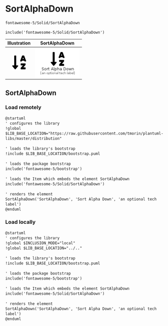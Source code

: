 # SortAlphaDown


```text
fontawesome-5/Solid/SortAlphaDown
```

```text
include('fontawesome-5/Solid/SortAlphaDown')
```



| Illustration | SortAlphaDown |
| :---: | :---: |
| ![illustration for Illustration](../../fontawesome-5/Solid/SortAlphaDown.png) | ![illustration for SortAlphaDown](../../fontawesome-5/Solid/SortAlphaDown.Local.png) |




## SortAlphaDown

### Load remotely
```plantuml
@startuml
' configures the library
!global $LIB_BASE_LOCATION="https://raw.githubusercontent.com/tmorin/plantuml-libs/master/distribution"

' loads the library's bootstrap
!include $LIB_BASE_LOCATION/bootstrap.puml

' loads the package bootstrap
include('fontawesome-5/bootstrap')

' loads the Item which embeds the element SortAlphaDown
include('fontawesome-5/Solid/SortAlphaDown')

' renders the element
SortAlphaDown('SortAlphaDown', 'Sort Alpha Down', 'an optional tech label')
@enduml
```

### Load locally
```plantuml
@startuml
' configures the library
!global $INCLUSION_MODE="local"
!global $LIB_BASE_LOCATION="../.."

' loads the library's bootstrap
!include $LIB_BASE_LOCATION/bootstrap.puml

' loads the package bootstrap
include('fontawesome-5/bootstrap')

' loads the Item which embeds the element SortAlphaDown
include('fontawesome-5/Solid/SortAlphaDown')

' renders the element
SortAlphaDown('SortAlphaDown', 'Sort Alpha Down', 'an optional tech label')
@enduml
```

